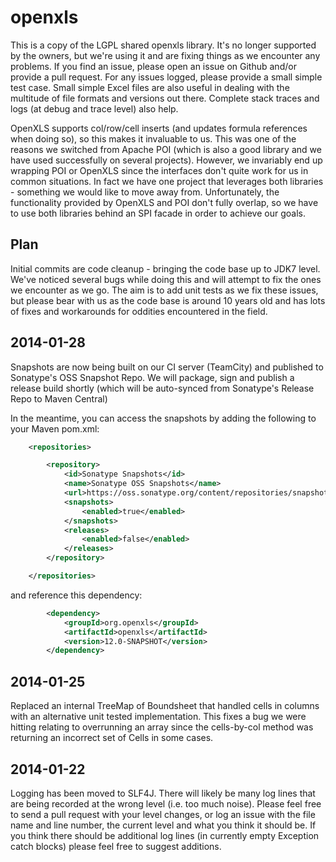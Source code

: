 openxls
=======

This is a copy of the LGPL shared openxls library.  It's no longer supported by the owners, but we're using it and are fixing things as we
encounter any problems.  If you find an issue, please open an issue on Github and/or provide a pull request.  For any issues logged, please
provide a small simple test case.  Small simple Excel files are also useful in dealing with the multitude of file formats and versions out
there.  Complete stack traces and logs (at debug and trace level) also help.

OpenXLS supports col/row/cell inserts (and updates formula references when doing so), so this makes it invaluable to us.  This was one of
the reasons we switched from Apache POI (which is also a good library and we have used successfully on several projects).  However, we
invariably end up wrapping POI or OpenXLS since the interfaces don't quite work for us in common situations.  In fact we have one project
that leverages both libraries - something we would like to move away from.  Unfortunately, the functionality provided by OpenXLS and POI
don't fully overlap, so we have to use both libraries behind an SPI facade in order to achieve our goals.

## Plan
Initial commits are code cleanup - bringing the code base up to JDK7 level. We've noticed several bugs while
doing this and will attempt to fix the ones we encounter as we go. The aim is to add unit tests as we fix these issues, but please bear
with us as the code base is around 10 years old and has lots of fixes and workarounds for oddities encountered in the field.

## 2014-01-28
Snapshots are now being built on our CI server (TeamCity) and published to Sonatype's OSS Snapshot Repo.  We will package, sign and publish
a release build shortly (which will be auto-synced from Sonatype's Release Repo to Maven Central)

In the meantime, you can access the snapshots by adding the following to your Maven pom.xml:

```xml
    <repositories>

        <repository>
            <id>Sonatype Snapshots</id>
            <name>Sonatype OSS Snapshots</name>
            <url>https://oss.sonatype.org/content/repositories/snapshots/</url>
            <snapshots>
                <enabled>true</enabled>
            </snapshots>
            <releases>
                <enabled>false</enabled>
            </releases>
        </repository>

    </repositories>
```

and reference this dependency:

```xml
        <dependency>
            <groupId>org.openxls</groupId>
            <artifactId>openxls</artifactId>
            <version>12.0-SNAPSHOT</version>
        </dependency>
```

## 2014-01-25
Replaced an internal TreeMap of Boundsheet that handled cells in columns with an alternative unit tested implementation.  This fixes a bug
we were hitting relating to overrunning an array since the cells-by-col method was returning an incorrect set of Cells in some cases.

## 2014-01-22
Logging has been moved to SLF4J.  There will likely be many log lines that are being recorded at the wrong level (i.e. too much noise).
Please feel free to send a pull request with your level changes, or log an issue with the file name and line number, the current level and
what you think it should be.  If you think there should be additional log lines (in currently empty Exception catch blocks) please feel
free to suggest additions.

